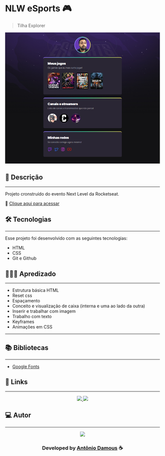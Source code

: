 # NLW eSports 🎮

> Tilha Explorer

![preview](./.github/preview.png)

## 📝 Descrição

---

Projeto cronstruído do evento Next Level da Rocketseat.

🔗 [Clique aqui para acessar](https://antoniodamous.github.io/nlw-esports-explorer/)

## 🛠 Tecnologias

---

Esse projeto foi desenvolvido com as seguintes tecnologias:

- HTML
- CSS
- Git e Github

## 🙇🏻‍♂️ Apredizado

---

- Estrutura básica HTML
- Reset css
- Espaçamento
- Conceito e visualização de caixa (interna e uma ao lado da outra)
- Inserir e trabalhar com imagem
- Trabalho com texto
- Keyframes
- Animações em CSS

---

## 📚 Bibliotecas

---

- [Google Fonts](https://fonts.google.com/)

## 🔗 Links

---

<p align="center">
 
 <a href="https://www.linkedin.com/in/antoniodamous" alt="Linkedin">
  <img src="https://img.shields.io/badge/-Linkedin-0A66C2?style=for-the-badge&logo=Linkedin&logoColor=FFFFFF&link=https://www.linkedin.com/in/antoniodamous"/> 
 </a>
  
 <a href="https://twitter.com/antonio_damous" alt="Twitter">
  <img src="https://img.shields.io/badge/-Twitter-1DA1F2?style=for-the-badge&logo=Twitter&logoColor=FFFFFF&link=https://twitter.com/antoniodamous"/> 
 </a>

 </p>
 
## 💻 Autor<br>
---
<center>
      <a href="https://github.com/antoniodamous"> <center>
        <img src="https://github.com/antoniodamous.png" width="100px;" />
      </a>

<h3 align="center"> Developed by <a href="https://www.linkedin.com/in/antoniodamous/">Antônio Damous</a> ☕</h3>
